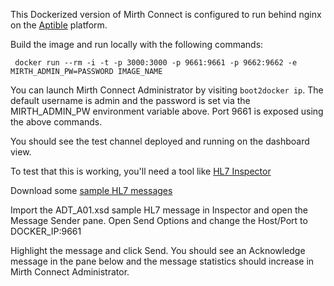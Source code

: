 This Dockerized version of Mirth Connect is configured to run behind nginx on the [Aptible](https://www.aptible.com/) platform.

Build the image and run locally with the following commands:

     docker run --rm -i -t -p 3000:3000 -p 9661:9661 -p 9662:9662 -e MIRTH_ADMIN_PW=PASSWORD IMAGE_NAME

You can launch Mirth Connect Administrator by visiting `boot2docker ip`. The default username is admin and the password is set via the MIRTH\_ADMIN\_PW environment variable above. Port 9661 is exposed using the above commands.

You should see the test channel deployed and running on the dashboard view.

To test that this is working, you'll need a tool like [HL7 Inspector](https://bitbucket.org/crambow/hl7inspector/wiki/Home)

Download some [sample HL7 messages](https://www.hl7.org/implement/standards/product_brief.cfm?product_id=228)

Import the ADT\_A01.xsd sample HL7 message in Inspector and open the Message Sender pane. Open Send Options and change the Host/Port to DOCKER_IP:9661

Highlight the message and click Send. You should see an Acknowledge message in the pane below and the message statistics should increase in Mirth Connect Administrator.
